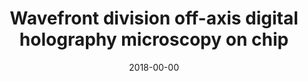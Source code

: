 ---
title: "Wavefront division off-axis digital holography microscopy on chip"
collection: publications
permalink: /publication/2018_Bianco_Speckle_2018_VII_International_Conference_on_Speckle_Metrology
date: 2018-00-00
venue: 'Speckle 2018: VII International Conference on Speckle Metrology'
DOI: '10.1117/12.2319306'
---